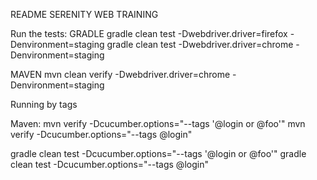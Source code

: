 README
SERENITY WEB TRAINING

Run the tests:
GRADLE
gradle clean test -Dwebdriver.driver=firefox -Denvironment=staging
gradle clean test -Dwebdriver.driver=chrome -Denvironment=staging

MAVEN
mvn clean verify -Dwebdriver.driver=chrome -Denvironment=staging



Running by tags

Maven:
mvn verify -Dcucumber.options="--tags '@login or @foo'"
mvn verify -Dcucumber.options="--tags @login"

gradle clean test -Dcucumber.options="--tags '@login or @foo'"
gradle clean test -Dcucumber.options="--tags @login"

